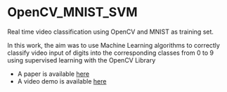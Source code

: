 # OpenCV_MNIST_SVM
Real time video classification using OpenCV and MNIST as training set.

In this work, the aim was to use Machine Learning algorithms to correctly classify video input of digits into the corresponding classes from 0 to 9 using supervised learning with the OpenCV Library

- A paper is available [here](https://github.com/mr3m/OpenCVMNISTSVM/blob/master/CLR_IDMP.pdf)
- A video demo is available [here](https://youtu.be/N9Z-ayvX7wk)
